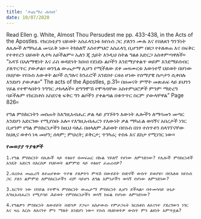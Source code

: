 ```yaml
---
title: 'ተጨማሪ ሐሳብ'
date: 10/07/2020
---
```


Read Ellen g. White, Almost Thou Persudest me pp. 433-438, in the Acts of the Apostles. የክርስቲያን ህይወት አስፈላጊነቱ ከየሱስ ጋር ያለንን ሙሉ እና የበለጸገ ግንኙነት ለሌሎች ለማካፈል መናፈቅ ነው። ትክክለኛ አስተምህሮ አስፈላጊ ቢሆንም በፀጋ የተለወጠ እና በፍቅር የተቀየረን ህይወት ሊተካ አይችልም። ኤለን ጂ ኋይት እንዲህ ስትል ግልፅ አድርጋ አስቀምጣዋለች። “አዳኙ በአለማዊነት እና ራስ ወዳድነት ክበብ የደነደኑ ልቦችን እንደማያቀልጥ ወይም እንደማይሰብር ያለጥርጥር ያውቃል። ወንጌል ውጤታማ ሊሆን የሚችለው ደቀ መዛሙርቱ እውነተኛ ህይወት በሆነው በህያው የየሱስ እውቀት ልቦች ሲግሉና ከንፈሮች አንደበተ ርቱዕ ሆነው የሰማያዊ ስጦታን ሲቀበሉ እንደሆነ ያውቃል።” The acts of the Apostles, p.31። በዘመናት ምኞት መጽሐፍ ላይ ይህንን ሃይል የተሞላበትን ንግግር ታክላለች። ድግግሞሽ የሞላባቸው አስተምህሮዎች ምንም ማድረግ ባይችሉም የክርስቶስ አስደናቂ ፍቅር ግን ልቦችን ያቀልጣል በቁጥጥር ስርም ያውላቸዋል” Page 826።

የግል ምስክርነትን መስጠት ከእግዚአብሔር ቃል ላይ ያገኙትን እውነት ሌሎችን ለማሳመን መጣር እንደሆነ አድርገው የሚያስቡ አሉ። የእግዚአብሔርን የእውነት ቃል ማካፈል ወሳኝና አበረታች ነገር ቢሆንም የግል ምስክርነታችን ከዚህ ባለፈ በዘላለም ሕይወት በየሱስ በነፃ ተሰጥቶን ስላገኘናቸው ከህሊና ወቀሳ ነጻ መሆን; ሰላም; ምህረት; ይቅርታ; ጥንካሬ; ተስፋ እና ደስታ የሚነገር ነው።

**የመወያያ ጥያቄዎች**

 `1.የግል ምስክርነት በሌሎች ላይ ተፅዕኖ በመፍጠር በኩል ሃይለኛ የሆነው ለምንድነው? የሌሎች ምስክርነቶች እንዴት አድርጎ በእርስዎ የህይወት ልምምድ ላይ ተፅዕኖ ፈጠረብዎ?`

`2.በረቡዕ መጨረሻ ለተጠየቀው ጥያቄ ያለዎትን ምላሽ በውይይት ቡድኖች ውስጥ ይወያዩ። በየእለቱ ከየሱስ ጋር ያለን ልምምድ ለምስክርነታችን ብቻ ሳይሆን ለግል እምነታችን ወሳኝ የሆነው ለምንድነው?`

`3.እርግጥ ነው በሃይል የተሞላ ምስክርነት ውጤታማ ምስክርነት ሊሆን ይችላል። በተመሳሳይ ሁኔታ እግዚአብሔርን የሚያሳይ ሕይወት የምስክርነታችን ወሳኝ ክፍል የሆነው ለምንድነው?`

`4.የግልዎን ምስክርነት ለውይይት ቡድንዎ ያጋሩ። አስታውሱ የምታጋሩት ክርስቶስ ለእናንተ ያደረገውን ነገር እና ዛሬ እርሱ ለእናንተ ምን ማለት እንደሆነ ነው። የሱስ በህይወትዎ ውስጥ ምን ልዩነት አምጥቷል?`